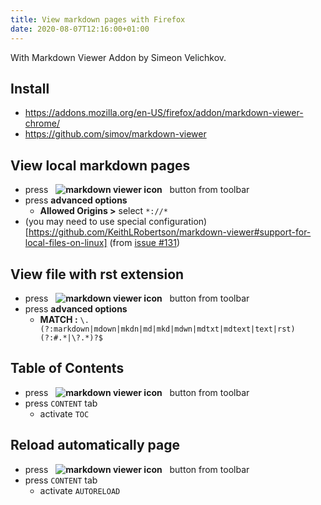 ```yaml
---
title: View markdown pages with Firefox
date: 2020-08-07T12:16:00+01:00
---
```


With Markdown Viewer Addon by Simeon Velichkov.

## Install ##

* <https://addons.mozilla.org/en-US/firefox/addon/markdown-viewer-chrome/>
* <https://github.com/simov/markdown-viewer>

## View local markdown pages ##

* press  &nbsp; **![markdown viewer icon](https://raw.githubusercontent.com/simov/markdown-viewer/master/icons/icon19.png)** &nbsp; button from toolbar
* press **advanced options** 
    * **Allowed Origins >** select `*://*`
* (you may need to use special configuration)[https://github.com/KeithLRobertson/markdown-viewer#support-for-local-files-on-linux] (from [issue #131](https://github.com/simov/markdown-viewer/issues/131))

## View file with rst extension ##

* press  &nbsp; **![markdown viewer icon](https://raw.githubusercontent.com/simov/markdown-viewer/master/icons/icon19.png)** &nbsp; button from toolbar
* press **advanced options** 
    * **MATCH :** `\.(?:markdown|mdown|mkdn|md|mkd|mdwn|mdtxt|mdtext|text|rst)(?:#.*|\?.*)?$`

## Table of Contents ##

* press  &nbsp; **![markdown viewer icon](https://raw.githubusercontent.com/simov/markdown-viewer/master/icons/icon19.png)** &nbsp; button from toolbar
* press `CONTENT` tab
    * activate `TOC`

## Reload automatically page ##

* press  &nbsp; **![markdown viewer icon](https://raw.githubusercontent.com/simov/markdown-viewer/master/icons/icon19.png)** &nbsp; button from toolbar
* press `CONTENT` tab
    * activate `AUTORELOAD`
